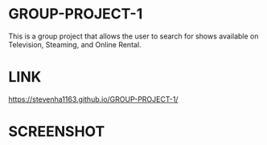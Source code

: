# GROUP-PROJECT-1
This is a group project that allows the user to search for shows available on Television, Steaming, and Online Rental.

# LINK
https://stevenha1163.github.io/GROUP-PROJECT-1/

# SCREENSHOT
<!-- ![alt text](screenshot link) -->


